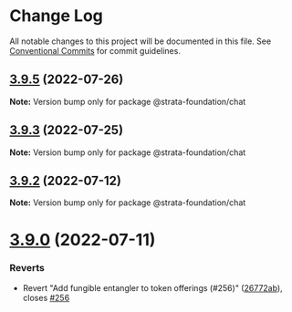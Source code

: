 # Change Log

All notable changes to this project will be documented in this file.
See [Conventional Commits](https://conventionalcommits.org) for commit guidelines.

## [3.9.5](https://github.com/StrataFoundation/strata/compare/v3.9.4...v3.9.5) (2022-07-26)

**Note:** Version bump only for package @strata-foundation/chat





## [3.9.3](https://github.com/StrataFoundation/strata/compare/v3.9.2...v3.9.3) (2022-07-25)

**Note:** Version bump only for package @strata-foundation/chat





## [3.9.2](https://github.com/StrataFoundation/strata/compare/v3.9.1...v3.9.2) (2022-07-12)

**Note:** Version bump only for package @strata-foundation/chat





# [3.9.0](https://github.com/StrataFoundation/strata/compare/v3.8.2...v3.9.0) (2022-07-11)


### Reverts

* Revert "Add fungible entangler to token offerings (#256)" ([26772ab](https://github.com/StrataFoundation/strata/commit/26772ab1c78390c1e563d9d2102b8b250d145e0a)), closes [#256](https://github.com/StrataFoundation/strata/issues/256)

